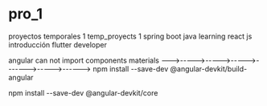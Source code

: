 # pro_1
proyectos temporales 1
temp_proyects 1 spring boot java learning
react js introducción
flutter developer

angular can not import components materials
--->----->----->----->------->----->------>
npm install --save-dev @angular-devkit/build-angular

npm install --save-dev @angular-devkit/core
